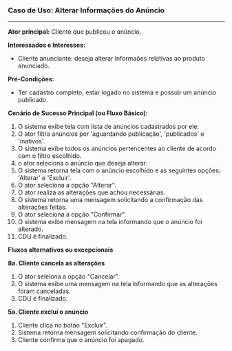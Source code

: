 ### Caso de Uso: Alterar Informações do Anúncio
---
**Ator principal:** Cliente que publicou o anúncio.

**Interessados e Interesses:**
- Cliente anunciante: deseja alterar informaões relativas ao produto anunciado.

**Pré-Condições:**
- Ter cadastro completo, estar logado no sistema e possuir um anúncio publicado.

**Cenário de Sucesso Principal (ou Fluxo Básico):**

1. O sistema exibe tela com lista de anúncios cadastrados por ele.
2. O ator filtra anúncios por 'aguardando publicação', 'publicados' e 'inativos'.
3. O sistema exibe todos os anúncios pertencentes ao cliente de acordo com o filtro escolhido.
4. o ator seleciona o anúncio que deseja alterar.
5. O sistema retorna tela com o anúncio escolhido e as seguintes opções: 'Alterar' e 'Excluir'.
6. O ator seleciona a opção "Alterar".
7. O ator realiza as alterações que achou necessárias.
8. O sistema retorna uma mensagem solicitando a confirmação das alterações feitas.
9. O ator seleciona a opção "Confirmar".
10. O sistema exibe mensagem na tela informando que o anúncio foi alterado.
11. CDU é finalizado.

**Fluxos alternativos ou excepcionais**

**8a. Cliente cancela as alterações**

1. O ator seleiona a opção "Cancelar".
2. O sistema exibe uma mensagem na tela informando que as alterações foram canceladas.
3. CDU é finalizado.

**5a. Cliente exclui o anúncio**

1. Cliente clica no botão "Excluir".
2. Sistema retorna mensagem solicitando confirmação do cliente.
3. Cliente confirma que o anúncio foi apagado.